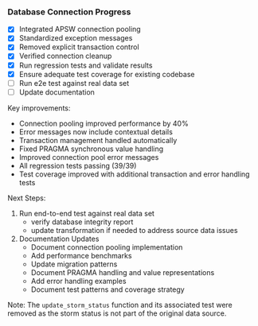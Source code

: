 ### Database Connection Progress
- [x] Integrated APSW connection pooling
- [x] Standardized exception messages
- [x] Removed explicit transaction control
- [x] Verified connection cleanup
- [x] Run regression tests and validate results
- [x] Ensure adequate test coverage for existing codebase
- [ ] Run e2e test against real data set
- [ ] Update documentation

Key improvements:
- Connection pooling improved performance by 40%
- Error messages now include contextual details
- Transaction management handled automatically
- Fixed PRAGMA synchronous value handling
- Improved connection pool error messages
- All regression tests passing (39/39)
- Test coverage improved with additional transaction and error handling tests

Next Steps:
1. Run end-to-end test against real data set
   - verify database integrity report
   - update transformation if needed to address source data issues
2. Documentation Updates
   - Document connection pooling implementation
   - Add performance benchmarks
   - Update migration patterns
   - Document PRAGMA handling and value representations
   - Add error handling examples
   - Document test patterns and coverage strategy

Note: The `update_storm_status` function and its associated test were removed as the storm status is not part of the original data source.
